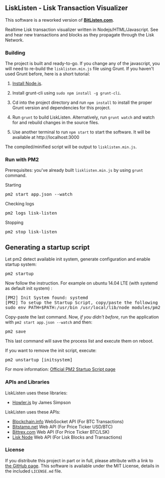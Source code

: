 ## LiskListen - Lisk Transaction Visualizer ##

This software is a reworked version of [**BitListen.com**](http://bitlisten.com/).

Realtime Lisk transaction visualizer written in Nodejs/HTML/Javascript. See and hear new transactions and blocks as they propagate through the Lisk Network.

### Building ###

The project is built and ready-to-go. If you change any of the javascript, you will need to re-build the `lisklisten.min.js` file using Grunt. If you haven't used Grunt before, here is a short tutorial:

1. [Install Node.js](https://nodejs.org/download/).

2. Install grunt-cli using `sudo npm install -g grunt-cli`.

2. Cd into the project directory and run `npm install` to install the proper Grunt version and dependencies for this project.

3. Run `grunt` to build LiskListen. Alternatively, run `grunt watch` and watch for and rebuild changes in the source files.

4. Use another terminal to run `npm start` to start the software. It will be available at http://localhost:3000

The compiled/minified script will be output to `lisklisten.min.js`.

### Run with PM2 ###

Prerequisites: you've already built `lisklisten.min.js` by using `grunt` command.

Starting
<pre>
pm2 start app.json --watch
</pre>

Checking logs
<pre>
pm2 logs lisk-listen
</pre>

Stopping
<pre>
pm2 stop lisk-listen
</pre>

## Generating a startup script

Let pm2 detect available init system, generate configuration and enable startup system:

<pre>
pm2 startup
</pre>

Now follow the instruction. For example on ubuntu 14.04 LTE (with systemd as default init system) :

<pre>
[PM2] Init System found: systemd
[PM2] To setup the Startup Script, copy/paste the following command:
sudo env PATH=$PATH:/usr/bin /usr/local/lib/node_modules/pm2/bin/pm2 startup systemd -u [user] --hp /home/[user]
</pre>

Copy-paste the last command. Now, *if you didn't before*, run the application with ```pm2 start app.json --watch``` and then:
<pre>
pm2 save
</pre>

This last command will save the process list and execute them on reboot.

If you want to remove the init script, execute:
<pre>
pm2 unstartup [initsystem]
</pre>

For more information:  [Official PM2 Startup Script page](http://pm2.keymetrics.io/docs/usage/startup/#generating-a-startup-script)

### APIs and Libraries ###

LiskListen uses these libraries:

* [Howler.js](http://goldfirestudios.com/blog/104/howler.js-Modern-Web-Audio-Javascript-Library) by James Simpson

LiskListen uses these APIs:

* [Blockchain.info](https://blockchain.info/) WebSocket API (For BTC Transactions)
* [Bitstamp.net](https://www.bitstamp.net/) Web API (For Price Ticker USD/BTC)
* [Bittrex.com](https://bittrex.com/) Web API (For Price Ticker BTC/LSK)
* [Lisk Node](https://docs.lisk.io/docs) Web API (For Lisk Blocks and Transactions)

### License ###

If you distribute this project in part or in full, please attribute with a link to [the GitHub page](https://github.com/hirishh/lisk-listen). This software is available under the MIT License, details in the included `LICENSE.md` file.
